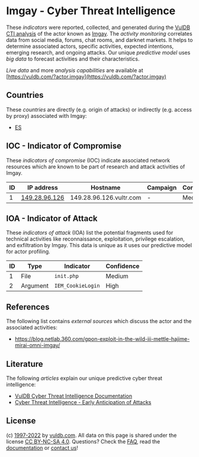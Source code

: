 # Imgay - Cyber Threat Intelligence

These _indicators_ were reported, collected, and generated during the [VulDB CTI analysis](https://vuldb.com/?kb.cti) of the actor known as [Imgay](https://vuldb.com/?actor.imgay). The _activity monitoring_ correlates data from social media, forums, chat rooms, and darknet markets. It helps to determine associated actors, specific activities, expected intentions, emerging research, and ongoing attacks. Our unique _predictive model_ uses _big data_ to forecast activities and their characteristics.

_Live data_ and more _analysis capabilities_ are available at [https://vuldb.com/?actor.imgay](https://vuldb.com/?actor.imgay)

## Countries

These _countries_ are directly (e.g. origin of attacks) or indirectly (e.g. access by proxy) associated with Imgay:

* [ES](https://vuldb.com/?country.es)

## IOC - Indicator of Compromise

These _indicators of compromise_ (IOC) indicate associated network resources which are known to be part of research and attack activities of Imgay.

ID | IP address | Hostname | Campaign | Confidence
-- | ---------- | -------- | -------- | ----------
1 | [149.28.96.126](https://vuldb.com/?ip.149.28.96.126) | 149.28.96.126.vultr.com | - | Medium

## IOA - Indicator of Attack

These _indicators of attack_ (IOA) list the potential fragments used for technical activities like reconnaissance, exploitation, privilege escalation, and exfiltration by Imgay. This data is unique as it uses our predictive model for actor profiling.

ID | Type | Indicator | Confidence
-- | ---- | --------- | ----------
1 | File | `init.php` | Medium
2 | Argument | `IEM_CookieLogin` | High

## References

The following list contains _external sources_ which discuss the actor and the associated activities:

* https://blog.netlab.360.com/gpon-exploit-in-the-wild-iii-mettle-hajime-mirai-omni-imgay/

## Literature

The following _articles_ explain our unique predictive cyber threat intelligence:

* [VulDB Cyber Threat Intelligence Documentation](https://vuldb.com/?kb.cti)
* [Cyber Threat Intelligence - Early Anticipation of Attacks](https://www.scip.ch/en/?labs.20201022)

## License

(c) [1997-2022](https://vuldb.com/?kb.changelog) by [vuldb.com](https://vuldb.com/?kb.about). All data on this page is shared under the license [CC BY-NC-SA 4.0](https://creativecommons.org/licenses/by-nc-sa/4.0/). Questions? Check the [FAQ](https://vuldb.com/?kb.faq), read the [documentation](https://vuldb.com/?kb) or [contact us](https://vuldb.com/?contact)!

